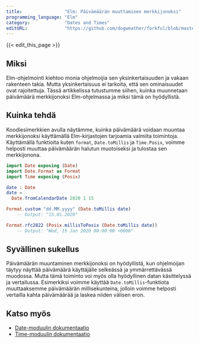 ```yaml
---
title:                "Elm: Päivämäärän muuttaminen merkkijonoksi"
programming_language: "Elm"
category:             "Dates and Times"
editURL:              "https://github.com/dogweather/forkful/blob/master/content/fi/elm/converting-a-date-into-a-string.md"
---
```


{{< edit_this_page >}}

## Miksi
Elm-ohjelmointi kiehtoo monia ohjelmoijia sen yksinkertaisuuden ja vakaan rakenteen takia. Mutta yksinkertaisuus ei tarkoita, että sen ominaisuudet ovat rajoitettuja. Tässä artikkelissa tutustumme siihen, kuinka muunnetaan päivämäärä merkkijonoksi Elm-ohjelmassa ja miksi tämä on hyödyllistä.

## Kuinka tehdä
Koodiesimerkkien avulla näytämme, kuinka päivämäärä voidaan muuntaa merkkijonoksi käyttämällä Elm-kirjastojen tarjoamia valmiita toimintoja. Käyttämällä funktioita kuten `format`, `Date.toMillis` ja `Time.Posix`, voimme helposti muuttaa päivämäärän halutun muotoiseksi ja tulostaa sen merkkijonona.

```Elm
import Date exposing (Date)
import Date.Format as Format
import Time exposing (Posix)

date : Date
date =
  Date.fromCalendarDate 2020 1 15

Format.custom "dd.MM.yyyy" (Date.toMillis date)
    -- Output: "15.01.2020"

Format.rfc2822 (Posix.millisToPosix (Date.toMillis date))
    -- Output: "Wed, 15 Jan 2020 00:00:00 +0000"
```

## Syvällinen sukellus
Päivämäärän muuntaminen merkkijonoksi on hyödyllistä, kun ohjelmoijan täytyy näyttää päivämäärä käyttäjälle selkeässä ja ymmärrettävässä muodossa. Mutta tämä toiminto voi myös olla hyödyllinen datan käsittelyssä ja vertailussa. Esimerkiksi voimme käyttää `Date.toMillis`-funktiota muuttaaksemme päivämäärän millisekunteina, jolloin voimme helposti vertailla kahta päivämäärää ja laskea niiden välisen eron.

## Katso myös
- [Date-moduulin dokumentaatio](https://package.elm-lang.org/packages/elm/time/latest/Time)
- [Time-moduulin dokumentaatio](https://package.elm-lang.org/packages/elm/time/latest/Time)